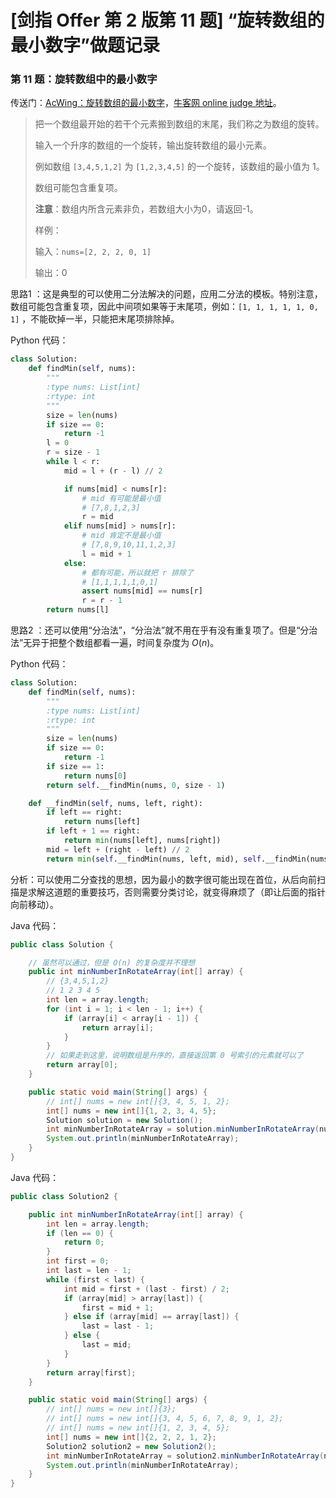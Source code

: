 # [剑指 Offer 第 2 版第 11 题] “旋转数组的最小数字”做题记录

### 第 11 题：旋转数组中的最小数字

传送门：[AcWing：旋转数组的最小数字](https://www.acwing.com/problem/content/20/)，[牛客网 online judge 地址](https://www.nowcoder.com/practice/9f3231a991af4f55b95579b44b7a01ba?tpId=13&tqId=11159&tPage=1&rp=1&ru=/ta/coding-interviews&qru=/ta/coding-interviews/question-ranking)。

> 把一个数组最开始的若干个元素搬到数组的末尾，我们称之为数组的旋转。
>
> 输入一个升序的数组的一个旋转，输出旋转数组的最小元素。
>
> 例如数组 `[3,4,5,1,2]` 为 `[1,2,3,4,5]` 的一个旋转，该数组的最小值为 $1$。
>
> 数组可能包含重复项。
>
> **注意**：数组内所含元素非负，若数组大小为0，请返回-1。
>
> 样例：
>
> 输入：`nums=[2, 2, 2, 0, 1]`
> 
> 输出：0

思路1 ：这是典型的可以使用二分法解决的问题，应用二分法的模板。特别注意，数组可能包含重复项，因此中间项如果等于末尾项，例如：`[1, 1, 1, 1, 1, 0, 1]` ，不能砍掉一半，只能把末尾项排除掉。

Python 代码：

```python
class Solution:
    def findMin(self, nums):
        """
        :type nums: List[int]
        :rtype: int
        """
        size = len(nums)
        if size == 0:
            return -1
        l = 0
        r = size - 1
        while l < r:
            mid = l + (r - l) // 2

            if nums[mid] < nums[r]:
                # mid 有可能是最小值
                # [7,8,1,2,3]
                r = mid
            elif nums[mid] > nums[r]:
                # mid 肯定不是最小值
                # [7,8,9,10,11,1,2,3]
                l = mid + 1
            else:
                # 都有可能，所以就把 r 排除了
                # [1,1,1,1,1,0,1]
                assert nums[mid] == nums[r]
                r = r - 1
        return nums[l]
```

思路2 ：还可以使用“分治法”，“分治法”就不用在乎有没有重复项了。但是“分治法”无异于把整个数组都看一遍，时间复杂度为 $O(n)$。

Python 代码：

```python
class Solution:
    def findMin(self, nums):
        """
        :type nums: List[int]
        :rtype: int
        """
        size = len(nums)
        if size == 0:
            return -1
        if size == 1:
            return nums[0]
        return self.__findMin(nums, 0, size - 1)

    def __findMin(self, nums, left, right):
        if left == right:
            return nums[left]
        if left + 1 == right:
            return min(nums[left], nums[right])
        mid = left + (right - left) // 2
        return min(self.__findMin(nums, left, mid), self.__findMin(nums, mid + 1, right))
```

分析：可以使用二分查找的思想，因为最小的数字很可能出现在首位，从后向前扫描是求解这道题的重要技巧，否则需要分类讨论，就变得麻烦了（即让后面的指针向前移动）。

Java 代码：
```java
public class Solution {

    // 虽然可以通过，但是 O(n) 的复杂度并不理想
    public int minNumberInRotateArray(int[] array) {
        // {3,4,5,1,2}
        // 1 2 3 4 5
        int len = array.length;
        for (int i = 1; i < len - 1; i++) {
            if (array[i] < array[i - 1]) {
                return array[i];
            }
        }
        // 如果走到这里，说明数组是升序的，直接返回第 0 号索引的元素就可以了
        return array[0];
    }

    public static void main(String[] args) {
        // int[] nums = new int[]{3, 4, 5, 1, 2};
        int[] nums = new int[]{1, 2, 3, 4, 5};
        Solution solution = new Solution();
        int minNumberInRotateArray = solution.minNumberInRotateArray(nums);
        System.out.println(minNumberInRotateArray);
    }
}
```

Java 代码：

```java
public class Solution2 {

    public int minNumberInRotateArray(int[] array) {
        int len = array.length;
        if (len == 0) {
            return 0;
        }
        int first = 0;
        int last = len - 1;
        while (first < last) {
            int mid = first + (last - first) / 2;
            if (array[mid] > array[last]) {
                first = mid + 1;
            } else if (array[mid] == array[last]) {
                last = last - 1;
            } else {
                last = mid;
            }
        }
        return array[first];
    }

    public static void main(String[] args) {
        // int[] nums = new int[]{3};
        // int[] nums = new int[]{3, 4, 5, 6, 7, 8, 9, 1, 2};
        // int[] nums = new int[]{1, 2, 3, 4, 5};
        int[] nums = new int[]{2, 2, 2, 1, 2};
        Solution2 solution2 = new Solution2();
        int minNumberInRotateArray = solution2.minNumberInRotateArray(nums);
        System.out.println(minNumberInRotateArray);
    }
}
```

<script src='https://cdnjs.cloudflare.com/ajax/libs/mathjax/2.7.5/MathJax.js?config=TeX-MML-AM_CHTML' async></script>

<script type="text/x-mathjax-config">
MathJax.Hub.Config({
tex2jax: {
  inlineMath: [['$','$'], ['\\(','\\)']],
  processEscapes: true
  },
displayAlign : "left",
TeX: {
        equationNumbers: {
            autoNumber: "all",
            useLabelIds: true
        }
    },
    "HTML-CSS": {
        linebreaks: {
            automatic: true
        },
        scale: 100,
        styles: {
          ".MathJax_Display": {
            "text-align": "left",
            "width" : "auto",
            "margin": "10px 0px 10px 0px !important",
            "background-color": "#f5f5f5 !important",
            "border-radius": "3px !important",
            border:  "1px solid #ccc !important",
            padding: "5px 5px 5px 5px !important"
          },
          ".MathJax": {
            "background-color": "#f5f5f5 !important",
            padding: "2px 2px 2px 2px !important"
          }
        }
    },
    SVG: {
        linebreaks: {
            automatic: true
        }
    }
});
</script>